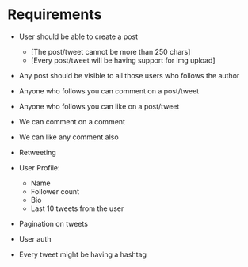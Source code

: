 # Requirements

- User should be able to create a post
    - [The post/tweet cannot be more than 250 chars]
    - [Every post/tweet will be having support for img upload]

- Any post should be visible to all those users who follows the author
- Anyone who follows you can comment on a post/tweet
- Anyone who follows you can like on a post/tweet
- We can comment on a comment
- We can like any comment also
- Retweeting

- User Profile:
    - Name
    - Follower count
    - Bio
    - Last 10 tweets from the user

- Pagination on tweets
- User auth
- Every tweet might be having a hashtag